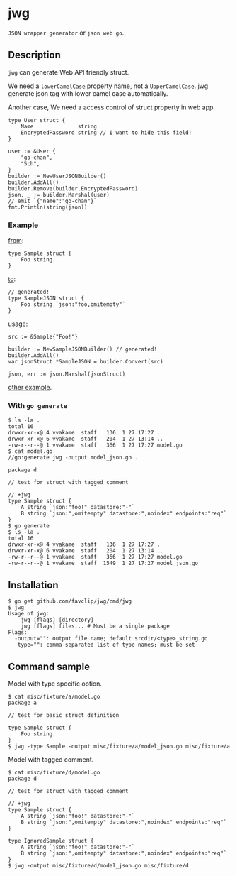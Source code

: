 # jwg

`JSON wrapper generator` or `json web go`.

## Description

`jwg` can generate Web API friendly struct.

We need a `lowerCamelCase` property name, not a `UpperCamelCase`.
jwg generate json tag with lower camel case automatically.

Another case, We need a access control of struct property in web app.

```
type User struct {
	Name              string
	EncryptedPassword string // I want to hide this field!
}
```

```
user := &User {
	"go-chan",
	"5ch",
}
builder := NewUserJSONBuilder()
builder.AddAll()
builder.Remove(builder.EncryptedPassword)
json, _ := builder.Marshal(user)
// emit `{"name":"go-chan"}`
fmt.Println(string(json))
```

### Example

[from](https://github.com/favclip/jwg/blob/master/misc/fixture/a/model.go):

```
type Sample struct {
	Foo string
}
```

[to](https://github.com/favclip/jwg/blob/master/misc/fixture/a/model_json.go):

```
// generated!
type SampleJSON struct {
	Foo string `json:"foo,omitempty"`
}
```

usage:

```
src := &Sample{"Foo!"}

builder := NewSampleJSONBuilder() // generated!
builder.AddAll()
var jsonStruct *SampleJSON = builder.Convert(src)

json, err := json.Marshal(jsonStruct)
```

[other example](https://github.com/favclip/jwg/blob/master/usage_test.go).

### With `go generate`

```
$ ls -la .
total 16
drwxr-xr-x@ 4 vvakame  staff   136  1 27 17:27 .
drwxr-xr-x@ 6 vvakame  staff   204  1 27 13:14 ..
-rw-r--r--@ 1 vvakame  staff   366  1 27 17:27 model.go
$ cat model.go
//go:generate jwg -output model_json.go .

package d

// test for struct with tagged comment

// +jwg
type Sample struct {
	A string `json:"foo!" datastore:"-"`
	B string `json:",omitempty" datastore:",noindex" endpoints:"req"`
}
$ go generate
$ ls -la .
total 16
drwxr-xr-x@ 4 vvakame  staff   136  1 27 17:27 .
drwxr-xr-x@ 6 vvakame  staff   204  1 27 13:14 ..
-rw-r--r--@ 1 vvakame  staff   366  1 27 17:27 model.go
-rw-r--r--@ 1 vvakame  staff  1549  1 27 17:27 model_json.go
```

## Installation

```
$ go get github.com/favclip/jwg/cmd/jwg
$ jwg
Usage of jwg:
	jwg [flags] [directory]
	jwg [flags] files... # Must be a single package
Flags:
  -output="": output file name; default srcdir/<type>_string.go
  -type="": comma-separated list of type names; must be set
```

## Command sample

Model with type specific option.

```
$ cat misc/fixture/a/model.go
package a

// test for basic struct definition

type Sample struct {
	Foo string
}
$ jwg -type Sample -output misc/fixture/a/model_json.go misc/fixture/a
```

Model with tagged comment.

```
$ cat misc/fixture/d/model.go
package d

// test for struct with tagged comment

// +jwg
type Sample struct {
	A string `json:"foo!" datastore:"-"`
	B string `json:",omitempty" datastore:",noindex" endpoints:"req"`
}

type IgnoredSample struct {
	A string `json:"foo!" datastore:"-"`
	B string `json:",omitempty" datastore:",noindex" endpoints:"req"`
}
$ jwg -output misc/fixture/d/model_json.go misc/fixture/d
```
